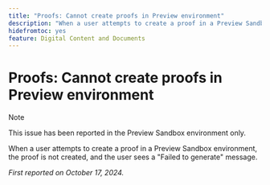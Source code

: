 ```yaml
---
title: "Proofs: Cannot create proofs in Preview environment"
description: "When a user attempts to create a proof in a Preview Sandbox environment, the proof is not created, and the user sees a Failed to generate message."
hidefromtoc: yes
feature: Digital Content and Documents
---
```


# Proofs: Cannot create proofs in Preview environment

>[!NOTE]
>
>This issue has been reported in the Preview Sandbox environment only.

When a user attempts to create a proof in a Preview Sandbox environment, the proof is not created, and the user sees a "Failed to generate" message.

_First reported on October 17, 2024._
